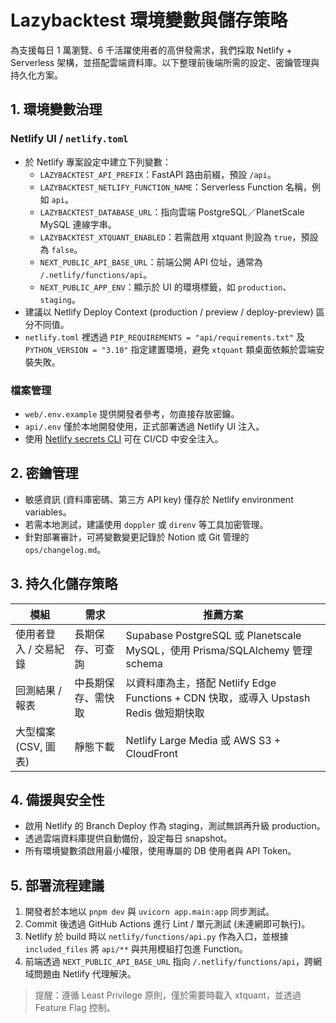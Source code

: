# Lazybacktest 環境變數與儲存策略

為支援每日 1 萬瀏覽、6 千活躍使用者的高併發需求，我們採取 Netlify + Serverless 架構，並搭配雲端資料庫。以下整理前後端所需的設定、密鑰管理與持久化方案。

## 1. 環境變數治理

### Netlify UI / `netlify.toml`
- 於 Netlify 專案設定中建立下列變數：
  - `LAZYBACKTEST_API_PREFIX`：FastAPI 路由前綴，預設 `/api`。
  - `LAZYBACKTEST_NETLIFY_FUNCTION_NAME`：Serverless Function 名稱，例如 `api`。
  - `LAZYBACKTEST_DATABASE_URL`：指向雲端 PostgreSQL／PlanetScale MySQL 連線字串。
  - `LAZYBACKTEST_XTQUANT_ENABLED`：若需啟用 xtquant 則設為 `true`，預設為 `false`。
  - `NEXT_PUBLIC_API_BASE_URL`：前端公開 API 位址，通常為 `/.netlify/functions/api`。
  - `NEXT_PUBLIC_APP_ENV`：顯示於 UI 的環境標籤，如 `production`、`staging`。
- 建議以 Netlify Deploy Context (production / preview / deploy-preview) 區分不同值。
- `netlify.toml` 裡透過 `PIP_REQUIREMENTS = "api/requirements.txt"` 及 `PYTHON_VERSION = "3.10"` 指定建置環境，避免 `xtquant` 類桌面依賴於雲端安裝失敗。

### 檔案管理
- `web/.env.example` 提供開發者參考，勿直接存放密鑰。
- `api/.env` 僅於本地開發使用，正式部署透過 Netlify UI 注入。
- 使用 [Netlify secrets CLI](https://docs.netlify.com/cli/get-started/#environment-variables) 可在 CI/CD 中安全注入。

## 2. 密鑰管理
- 敏感資訊 (資料庫密碼、第三方 API key) 僅存於 Netlify environment variables。
- 若需本地測試，建議使用 `doppler` 或 `direnv` 等工具加密管理。
- 針對部署審計，可將變數變更記錄於 Notion 或 Git 管理的 `ops/changelog.md`。

## 3. 持久化儲存策略

| 模組 | 需求 | 推薦方案 |
| ---- | ---- | ---- |
| 使用者登入 / 交易紀錄 | 長期保存、可查詢 | Supabase PostgreSQL 或 Planetscale MySQL，使用 Prisma/SQLAlchemy 管理 schema |
| 回測結果 / 報表 | 中長期保存、需快取 | 以資料庫為主，搭配 Netlify Edge Functions + CDN 快取，或導入 Upstash Redis 做短期快取 |
| 大型檔案 (CSV, 圖表) | 靜態下載 | Netlify Large Media 或 AWS S3 + CloudFront |

## 4. 備援與安全性
- 啟用 Netlify 的 Branch Deploy 作為 staging，測試無誤再升級 production。
- 透過雲端資料庫提供自動備份，設定每日 snapshot。
- 所有環境變數須啟用最小權限，使用專屬的 DB 使用者與 API Token。

## 5. 部署流程建議
1. 開發者於本地以 `pnpm dev` 與 `uvicorn app.main:app` 同步測試。
2. Commit 後透過 GitHub Actions 進行 Lint / 單元測試 (未連網即可執行)。
3. Netlify 於 build 時以 `netlify/functions/api.py` 作為入口，並根據 `included_files` 將 `api/**` 與共用模組打包進 Function。
4. 前端透過 `NEXT_PUBLIC_API_BASE_URL` 指向 `/.netlify/functions/api`，跨網域問題由 Netlify 代理解決。

> 提醒：遵循 Least Privilege 原則，僅於需要時載入 xtquant，並透過 Feature Flag 控制。
